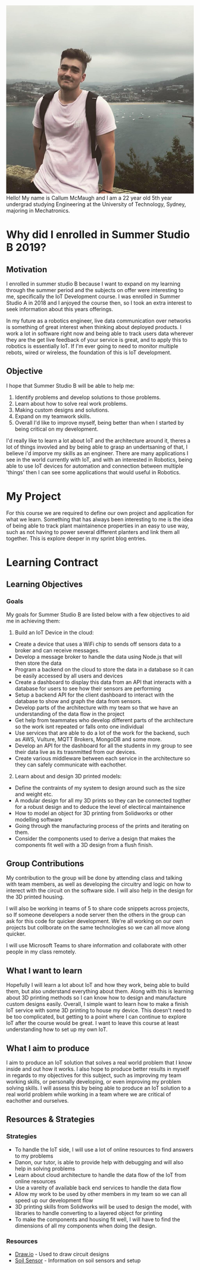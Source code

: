 
![profile-picture](./.vuepress/public/profile.jpg)
<br/>
Hello! 
My name is Callum McMaugh and I am a 22 year old 5th year undergrad studying Engineering at the University of Technology, Sydney, majoring in Mechatronics.

# Why did I enrolled in Summer Studio B 2019?
## Motivation
I enrolled in summer studio B because I want to expand on my learning through the summer period and the subjects
on offer were interesting to me, specifically the IoT Development course. I was enrolled in Summer Studio A in 2018
and I anjoyed the course then, so I took an extra interest to seek information about this years offerings. 

In my future as a robotics engineer, live data communication over networks is something of great interest when thinking about deployed products. I work a lot in software
right now and being able to track users data wherever they are the get live feedback of your service is great, and to apply this to robotics is essentially IoT. If I'm ever
going to need to monitor multiple rebots, wired or wireless, the foundation of this is IoT development.

## Objective
I hope that Summer Studio B will be able to help me: 
1. Identify problems and develop solutions to those problems. 
2. Learn about how to solve real work problems. 
3. Making custom designs and solutions. 
4. Expand on my teamwork skills. 
5. Overall I'd like to improve myself, being better than when I started by being critical on my development.

I'd really like to learn a lot about IoT and the architecture around it, theres a lot of things invovled and by being able to grasp an undertsaning of that,
I believe i'd imporve my skills as an engineer. There are many applications I see in the world currently with IoT, and with an interested in Robotics, being able to
use IoT devices for automation and connection between multiple 'things' then I can see some applications that would useful in Robotics.

# My Project
For this course we are required to define our own project and application for what we learn. Something that has always been interesting to me is the idea of being able to
track plant maintainence properties in an easy to use way, such as not having to power several different planters and link them all together. This is explore deeper in my
sprint blog entries.

# Learning Contract
## Learning Objectives
### Goals
My goals for Summer Studio B are listed below with a few objectives to aid me in achieving them:
1. Build an IoT Device in the cloud:
  * Create a device that uses a WiFi chip to sends off sensors data to a broker and can receive messages.
  * Develop a message broker to handle the data using Node.js that will then store the data
  * Program a backend on the cloud to store the data in a database so it can be easily accessed by all users and devices
  * Create a dashboard to display this data from an API that interacts with a database for users to see how their sensors are performing
  * Setup a backend API for the client dashboard to interact with the database to show and graph the data from sensors.
  * Develop parts of the architecture with my team so that we have an understanding of the data flow in the project
  * Get help from teammates who develop different parts of the architecture so the work isnt repeated or falls onto one individual
  * Use services that are able to do a lot of the work for the backend, such as AWS, Vulture, MQTT Brokers, MongoDB and some more.
  * Develop an API for the dashboard for all the students in my group to see their data live as its trasnmitted from our devices.
  * Create various middleware between each service in the architecture so they can safely communicate with eachother.

2. Learn about and design 3D printed models:
  * Define the contraints of my system to design around such as the size and weight etc.
  * A modular design for all my 3D prints so they can be connected togther for a robust design and to deduce the level of electircal maintainence
  * How to model an object for 3D printing from Solidworks or other modelling software
  * Going through the manufacturing process of the prints and iterating on them.
  * Consider the components used to derive a design that makes the components fit well with a 3D design from a flush finish.
  

## Group Contributions
My contribution to the group will be done by attending class and talking with team members, as well
as developing the circuitry and logic on how to interect with the circuit on the software side. I will
also help in the design for the 3D printed housing.

I will also be working in teams of 5 to share code snippets across projects, so If someone developers a node server
then the others in the group can ask for this code for quicker development. We're all working on our own projects but
collborate on the same technologies so we can all move along quicker.

I will use Microsoft Teams to share information and collaborate with other people in my class remotely.

## What I want to learn
Hopefully I will learn a lot about IoT and how they work, being able to build them, but also understand everything
about them. Along with this is learning about 3D printing methods so I can know how to design and manufacture custom
designs easily.
Overall, I simple want to learn how to make a finish IoT service with some 3D printing to house my device. This doesn't need to be too complicated,
but getting to a point where I can continue to explore IoT after the course would be great. I want to leave this course at least understanding how to
set up my own IoT.

## What I aim to produce
I aim to produce an IoT solution that solves a real world problem that I know inside and out how it works. I also hope
to produce better results in myself in regards to my objectives for this subject, such as improving my team working skills,
or personally developing, or even improving my problem solving skills. I will assess this by being able to produce an IoT solution
to a real world problem while working in a team where we are critical of eachother and ourselves.

## Resources & Strategies
### Strategies
* To handle the IoT side, I will use a lot of online resources to find answers to my problems
* Danon, our tutor, is able to provide help with debugging and will also help in solving problems
* Learn about cloud architecture to handle the data flow of the IoT from online resources
* Use a vareity of available back end services to handle the data flow
* Allow my work to be used by other members in my team so we can all speed up our development flow
* 3D printing skills from Solidworks will be used to design the model, with libraries to handle converting to a layered object for printing
* To make the components and housing fit well, I will have to find the dimensions of all my components when doing the design.

### Resources
* [Draw.io](https://www.draw.io/) - Used to draw circuit designs
* [Soil Sensor](http://www.circuitstoday.com/arduino-soil-moisture-sensor) - Information on soil sensors and setup